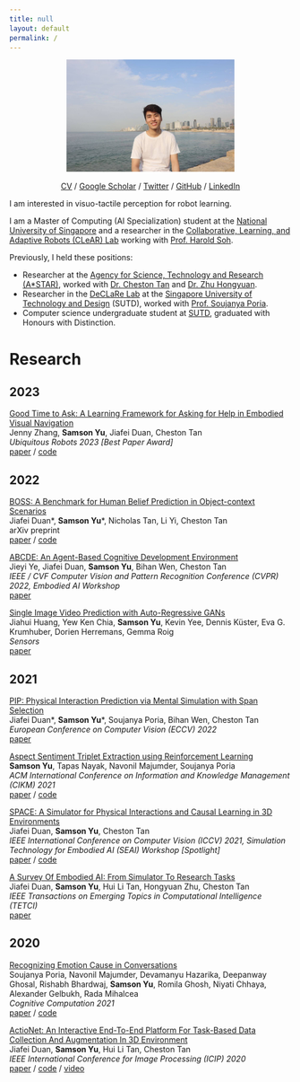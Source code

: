 ```yaml
---
title: null
layout: default
permalink: /
---
```


<!-- <img src="assets/images/image.jpg" alt="image" width="200" height="200"> -->

<p align="center">
    <img src="assets/images/display_image.jpg" alt="Display picture" height="200">
</p>

<p align="center">
    <a href="https://SamsonYuBaiJian.github.io/cv.pdf">CV</a> / <a href="https://scholar.google.com/citations?user=pYb0xhAAAAAJ&hl=en">Google Scholar</a> / <a href="https://twitter.com/SamsonYuBaiJian">Twitter</a> / <a href="https://github.com/SamsonYuBaiJian">GitHub</a> / <a href="https://www.linkedin.com/in/samsonyubaijian/">LinkedIn</a>
</p>

I am interested in visuo-tactile perception for robot learning.

I am a Master of Computing (AI Specialization) student at the [National University of Singapore](https://nus.edu.sg/) and a researcher in the [Collaborative, Learning, and Adaptive Robots (CLeAR) Lab](https://clear-nus.github.io/) working with [Prof. Harold Soh](https://haroldsoh.com/).

Previously, I held these positions:
- Researcher at the [Agency for Science, Technology and Research (A*STAR)](https://www.a-star.edu.sg/), worked with [Dr. Cheston Tan](https://www.a-star.edu.sg/cfar/about-cfar/our-team/dr-cheston-tan) and [Dr. Zhu Hongyuan](https://scholar.google.com/citations?user=XTk3sYAAAAAJ&hl=en).
- Researcher in the [DeCLaRe Lab](https://declare-lab.net/) at the [Singapore University of Technology and Design](https://sutd.edu.sg/) (SUTD), worked with [Prof. Soujanya Poria](https://sporia.info/).
- Computer science undergraduate student at [SUTD](https://istd.sutd.edu.sg/), graduated with Honours with Distinction.

# Research
## 2023
[Good Time to Ask: A Learning Framework for Asking for Help in Embodied Visual Navigation](https://arxiv.org/abs/2206.10606)<br />
Jenny Zhang, **Samson Yu**, Jiafei Duan, Cheston Tan<br />
*Ubiquitous Robots 2023 [Best Paper Award]*<br />
[paper](https://arxiv.org/abs/2206.10606) / [code](https://github.com/jennyzzt/good_time_to_ask)

## 2022
[BOSS: A Benchmark for Human Belief Prediction in Object-context Scenarios](https://arxiv.org/abs/2206.10665)<br />
Jiafei Duan\*, **Samson Yu**\*, Nicholas Tan, Li Yi, Cheston Tan<br />
arXiv preprint<br />
[paper](https://arxiv.org/abs/2206.10665) / [code](https://github.com/SamsonYuBaiJian/boss)

[ABCDE: An Agent-Based Cognitive Development Environment](https://embodied-ai.org/papers/2022/1.pdf)<br />
Jieyi Ye, Jiafei Duan, **Samson Yu**, Bihan Wen, Cheston Tan<br />
*IEEE / CVF Computer Vision and Pattern Recognition Conference (CVPR) 2022, Embodied AI Workshop*<br />
[paper](https://embodied-ai.org/papers/2022/1.pdf)

[Single Image Video Prediction with Auto-Regressive GANs](https://www.mdpi.com/1424-8220/22/9/3533)<br />
 Jiahui Huang, Yew Ken Chia, **Samson Yu**, Kevin Yee, Dennis Küster, Eva G. Krumhuber, Dorien Herremans, Gemma Roig<br />
*Sensors*<br />
[paper](https://www.mdpi.com/1424-8220/22/9/3533)

## 2021
[PIP: Physical Interaction Prediction via Mental Simulation with Span Selection](https://arxiv.org/abs/2109.04683)<br />
Jiafei Duan\*, **Samson Yu**\*, Soujanya Poria, Bihan Wen, Cheston Tan<br />
*European Conference on Computer Vision (ECCV) 2022*<br />
[paper](https://arxiv.org/abs/2109.04683)

[Aspect Sentiment Triplet Extraction using Reinforcement Learning](https://arxiv.org/abs/2108.06107)<br />
**Samson Yu**, Tapas Nayak, Navonil Majumder, Soujanya Poria<br />
*ACM International Conference on Information and Knowledge Management (CIKM) 2021*<br />
[paper](https://arxiv.org/abs/2108.06107) / [code](https://github.com/declare-lab/ASTE-RL)

[SPACE: A Simulator for Physical Interactions and Causal Learning in 3D Environments](https://arxiv.org/abs/2108.06180)<br />
Jiafei Duan, **Samson Yu**, Cheston Tan<br />
*IEEE International Conference on Computer Vision (ICCV) 2021, Simulation Technology for Embodied AI (SEAI) Workshop [Spotlight]*<br />
[paper](https://arxiv.org/abs/2108.06180) / [code](https://github.com/jiafei1224/SPACE)

[A Survey Of Embodied AI: From Simulator To Research Tasks](https://arxiv.org/abs/2103.04918)<br />
Jiafei Duan, **Samson Yu**, Hui Li Tan, Hongyuan Zhu, Cheston Tan<br />
*IEEE Transactions on Emerging Topics in Computational Intelligence (TETCI)*<br />
[paper](https://arxiv.org/abs/2103.04918)

## 2020
[Recognizing Emotion Cause in Conversations](https://arxiv.org/abs/2012.11820)<br />
Soujanya Poria, Navonil Majumder, Devamanyu Hazarika, Deepanway Ghosal, Rishabh Bhardwaj, **Samson Yu**, Romila Ghosh, Niyati Chhaya, Alexander Gelbukh, Rada Mihalcea<br />
*Cognitive Computation 2021*<br />
[paper](https://arxiv.org/abs/2012.11820) / [code](https://github.com/declare-lab/RECCON)

[ActioNet: An Interactive End-To-End Platform For Task-Based Data Collection And Augmentation In 3D Environment](https://arxiv.org/abs/2010.01357)<br />
Jiafei Duan, **Samson Yu**, Hui Li Tan, Cheston Tan<br />
*IEEE International Conference for Image Processing (ICIP) 2020*<br />
[paper](https://arxiv.org/abs/2010.01357) / [code](https://github.com/SamsonYuBaiJian/actionet) / [video](https://www.youtube.com/watch?v=nZAegJgGe8E)